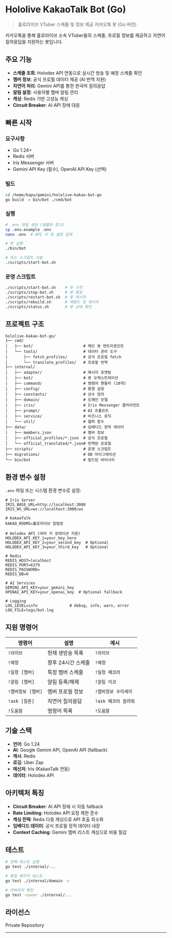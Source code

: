 # Hololive KakaoTalk Bot (Go)

> 홀로라이브 VTuber 스케줄 및 정보 제공 카카오톡 봇 (Go 버전)

카카오톡을 통해 홀로라이브 소속 VTuber들의 스케줄, 프로필 정보를 제공하고 자연어 질의응답을 지원하는 봇입니다.

## 주요 기능

- **스케줄 조회**: Holodex API 연동으로 실시간 방송 및 예정 스케줄 확인
- **멤버 정보**: 공식 프로필 데이터 제공 (AI 번역 지원)
- **자연어 처리**: Gemini API를 통한 한국어 질의응답
- **알림 설정**: 사용자별 멤버 알림 관리
- **캐싱**: Redis 기반 고성능 캐싱
- **Circuit Breaker**: AI API 장애 대응

## 빠른 시작

### 요구사항

- Go 1.24+
- Redis 서버
- Iris Messenger 서버
- Gemini API Key (필수), OpenAI API Key (선택)

### 빌드

```bash
cd /home/kapu/gemini/hololive-kakao-bot-go
go build -o bin/bot ./cmd/bot
```

### 실행

```bash
# .env 파일 생성 (템플릿 참고)
cp .env.example .env
nano .env  # API 키 및 설정 입력

# 봇 실행
./bin/bot

# 또는 스크립트 사용
./scripts/start-bot.sh
```

### 운영 스크립트

```bash
./scripts/start-bot.sh    # 봇 시작
./scripts/stop-bot.sh     # 봇 종료
./scripts/restart-bot.sh  # 봇 재시작
./scripts/rebuild.sh      # 재빌드 및 재시작
./scripts/status.sh       # 봇 상태 확인
```

## 프로젝트 구조

```
hololive-kakao-bot-go/
├── cmd/
│   ├── bot/                      # 메인 봇 엔트리포인트
│   └── tools/                    # 데이터 관리 도구
│       ├── fetch_profiles/       # 공식 프로필 fetch
│       └── translate_profiles/   # 프로필 번역
├── internal/
│   ├── adapter/                  # 메시지 포맷팅
│   ├── bot/                      # 봇 오케스트레이션
│   ├── command/                  # 명령어 핸들러 (10개)
│   ├── config/                   # 환경 설정
│   ├── constants/                # 상수 정의
│   ├── domain/                   # 도메인 모델
│   ├── iris/                     # Iris Messenger 클라이언트
│   ├── prompt/                   # AI 프롬프트
│   ├── service/                  # 비즈니스 로직
│   └── util/                     # 헬퍼 함수
├── data/                         # 임베디드 정적 데이터
│   ├── members.json              # 멤버 정보
│   ├── official_profiles/*.json  # 공식 프로필
│   └── official_translated/*.json# 번역된 프로필
├── scripts/                      # 운영 스크립트
├── migrations/                   # DB 마이그레이션
└── bin/bot                       # 빌드된 바이너리
```

## 환경 변수 설정

`.env` 파일 또는 시스템 환경 변수로 설정:

```env
# Iris Server
IRIS_BASE_URL=http://localhost:3000
IRIS_WS_URL=ws://localhost:3000/ws

# KakaoTalk
KAKAO_ROOMS=홀로라이브 알림방

# Holodex API (여러 키 로테이션 지원)
HOLODEX_API_KEY_1=your_key_here
HOLODEX_API_KEY_2=your_second_key  # Optional
HOLODEX_API_KEY_3=your_third_key   # Optional

# Redis
REDIS_HOST=localhost
REDIS_PORT=6379
REDIS_PASSWORD=
REDIS_DB=0

# AI Services
GEMINI_API_KEY=your_gemini_key
OPENAI_API_KEY=your_openai_key  # Optional fallback

# Logging
LOG_LEVEL=info              # debug, info, warn, error
LOG_FILE=logs/bot.log
```

## 지원 명령어

| 명령어 | 설명 | 예시 |
|--------|------|------|
| `!라이브` | 현재 생방송 목록 | `!라이브` |
| `!예정` | 향후 24시간 스케줄 | `!예정` |
| `!일정 [멤버]` | 특정 멤버 스케줄 | `!일정 페코라` |
| `!알림 [멤버]` | 알림 등록/해제 | `!알림 미코` |
| `!멤버정보 [멤버]` | 멤버 프로필 정보 | `!멤버정보 수이세이` |
| `!ask [질문]` | 자연어 질의응답 | `!ask 페코라 알려줘` |
| `!도움말` | 명령어 목록 | `!도움말` |

## 기술 스택

- **언어**: Go 1.24
- **AI**: Google Gemini API, OpenAI API (fallback)
- **캐시**: Redis
- **로깅**: Uber Zap
- **메신저**: Iris (KakaoTalk 연동)
- **데이터**: Holodex API

## 아키텍처 특징

- **Circuit Breaker**: AI API 장애 시 자동 fallback
- **Rate Limiting**: Holodex API 요청 제한 준수
- **캐싱 전략**: Redis 다층 캐싱으로 API 호출 최소화
- **임베디드 데이터**: 공식 프로필 정적 데이터 내장
- **Context Caching**: Gemini 멤버 리스트 캐싱으로 비용 절감

## 테스트

```bash
# 전체 테스트 실행
go test ./internal/...

# 특정 패키지 테스트
go test ./internal/domain -v

# 커버리지 확인
go test -cover ./internal/...
```

## 라이선스

Private Repository

---
